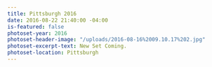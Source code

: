 ```yaml
---
title: Pittsburgh 2016
date: 2016-08-22 21:40:00 -04:00
is-featured: false
photoset-year: 2016
photoset-header-image: "/uploads/2016-08-16%2009.10.17%202.jpg"
photoset-excerpt-text: New Set Coming.
photoset-location: Pittsburgh
---
```


